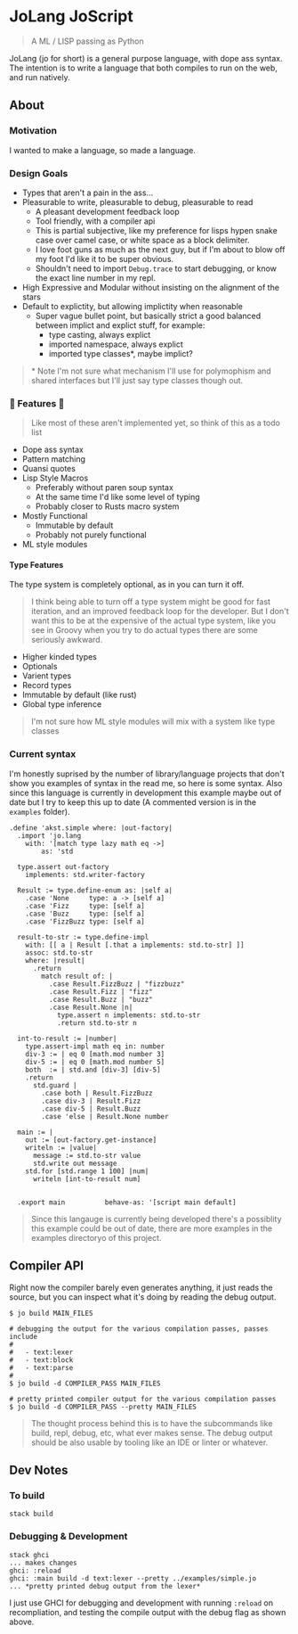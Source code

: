# JoLang JoScript

> A ML / LISP passing as Python

JoLang (jo for short) is a general purpose language, with dope ass syntax.
The intention is to write a language that both compiles to run on the web,
and run natively.

[namesake]: https://www.youtube.com/watch?v=Xg5wISNSDvQ

## About

### Motivation

I wanted to make a language, so made a language.

### Design Goals

- Types that aren't a pain in the ass...
- Pleasurable to write, pleasurable to debug, pleasurable to read
  - A pleasant development feedback loop
  - Tool friendly, with a compiler api
  - This is partial subjective, like my preference for lisps hypen snake case
    over camel case, or white space as a block delimiter.
  - I love foot guns as much as the next guy, but if I'm about to blow off
    my foot I'd like it to be super obvious.
  - Shouldn't need to import `Debug.trace` to start debugging, or know the
    exact line number in my repl.
- High Expressive and Modular without insisting on the alignment of the stars
- Default to explictity, but allowing implictity when reasonable
  - Super vague bullet point, but basically strict a good balanced between
    implict and explict stuff, for example:
      - type casting, always explict
      - imported namespace, always explict
      - imported type classes\*, maybe implict?

> \* Note I'm not sure what mechanism I'll use for polymophism and
> shared interfaces but I'll just say type classes though out.

### 🌚  Features 🌝

> Like most of these aren't implemented yet, so think of this as a todo list

- Dope ass syntax
- Pattern matching
- Quansi quotes
- Lisp Style Macros
  - Preferably without paren soup syntax
  - At the same time I'd like some level of typing
  - Probably closer to Rusts macro system
- Mostly Functional
  - Immutable by default
  - Probably not purely functional
- ML style modules

#### Type Features

The type system is completely optional, as in you can turn it off.

> I think being able to turn off a type system might be good for
> fast iteration, and an improved feedback loop for the developer.
> But I don't want this to be at the expensive of the actual type
> system, like you see in Groovy when you try to do actual types
> there are some seriously awkward.

- Higher kinded types
- Optionals
- Varient types
- Record types
- Immutable by default (like rust)
- Global type inference

> I'm not sure how ML style modules will mix with a system like type classes

### Current syntax

I'm honestly suprised by the number of library/language projects that don't
show you examples of syntax in the read me, so here is some syntax. Also since
this language is currently in development this example maybe out of date but I
try to keep this up to date (A commented version is in the `examples` folder).

```jojo
.define 'akst.simple where: |out-factory|
  .import 'jo.lang
    with: '[match type lazy math eq ->]
		as: 'std

  type.assert out-factory
    implements: std.writer-factory

  Result := type.define-enum as: |self a|
    .case 'None     type: a -> [self a]
    .case 'Fizz     type: [self a]
    .case 'Buzz     type: [self a]
    .case 'FizzBuzz type: [self a]

  result-to-str := type.define-impl
    with: [[ a | Result [.that a implements: std.to-str] ]]
    assoc: std.to-str
    where: |result|
      .return
        match result of: |
          .case Result.FizzBuzz | "fizzbuzz"
          .case Result.Fizz | "fizz"
          .case Result.Buzz | "buzz"
          .case Result.None |n|
            type.assert n implements: std.to-str
            .return std.to-str n

  int-to-result := |number|
    type.assert-impl math eq in: number
    div-3 := | eq 0 [math.mod number 3]
    div-5 := | eq 0 [math.mod number 5]
    both  := | std.and [div-3] [div-5]
    .return
      std.guard |
        .case both | Result.FizzBuzz
        .case div-3 | Result.Fizz
        .case div-5 | Result.Buzz
        .case 'else | Result.None number

  main := |
    out := [out-factory.get-instance]
    writeln := |value|
      message := std.to-str value
      std.write out message
    std.for [std.range 1 100] |num|
      writeln [int-to-result num]


  .export main          behave-as: '[script main default]
```

> Since this langauge is currently being developed there's a possiblity
> this example could be out of date, there are more examples in the
> examples directoryo of this project.

## Compiler API

Right now the compiler barely even generates anything, it just reads the
source, but you can inspect what it's doing by reading the debug output.

```
$ jo build MAIN_FILES

# debugging the output for the various compilation passes, passes include
#
#   - text:lexer
#   - text:block
#   - text:parse
#
$ jo build -d COMPILER_PASS MAIN_FILES

# pretty printed compiler output for the various compilation passes
$ jo build -d COMPILER_PASS --pretty MAIN_FILES
```

> The thought process behind this is to have the subcommands like build,
> repl, debug, etc, what ever makes sense. The debug output should be also
> usable by tooling like an IDE or linter or whatever.

## Dev Notes

### To build

```
stack build
```

### Debugging & Development

```
stack ghci
... makes changes
ghci: :reload
ghci: :main build -d text:lexer --pretty ../examples/simple.jo
... *pretty printed debug output from the lexer*
```

I just use GHCI for debugging and development with running `:reload` on
recompliation, and testing the compile output with the debug flag as
shown above.

